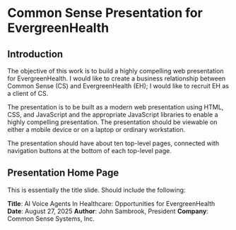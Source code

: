 # Common Sense Presentation for EvergreenHealth

## Introduction
The objective of this work is to build a highly compelling web
presentation for EvergreenHealth. I would like to create a business
relationship between Common Sense (CS) and EvergreenHealth (EH); I
would like to recruit EH as a client of CS.

The presentation is to be built as a modern web presentation using
HTML, CSS, and JavaScript and the appropriate JavaScript libraries to
enable a highly compelling presentation. The presentation should be
viewable on either a mobile device or on a laptop or ordinary
workstation.

The presentation should have about ten top-level pages, connected with
navigation buttons at the bottom of each top-level page.

## Presentation Home Page
This is essentially the title slide. Should include the following:

**Title**: AI Voice Agents In Healthcare: Opportunities for EvergreenHealth
**Date**: August 27, 2025
**Author**: John Sambrook, President
**Company**: Common Sense Systems, Inc.


